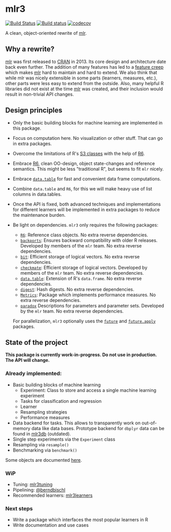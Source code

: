 # mlr3

[![Build Status](https://travis-ci.org/mlr-org/mlr3.svg?branch=master)](https://travis-ci.org/mlr-org/mlr3)
[![Build status](https://ci.appveyor.com/api/projects/status/wsukn4hxui451ubk?svg=true)](https://ci.appveyor.com/project/mlr-org/mlr3)
[![codecov](https://codecov.io/gh/mlr-org/mlr3/branch/master/graph/badge.svg)](https://codecov.io/gh/mlr-org/mlr3)

A clean, object-oriented rewrite of [mlr](https://github.com/mlr-org/mlr).

## Why a rewrite?

[mlr](https://github.com/mlr-org/mlr) was first released to [CRAN](https://cran.r-project.org/package=mlr) in 2013.
Its core design and architecture date back even further.
The addition of many features has led to a [feature creep](https://en.wikipedia.org/wiki/Feature_creep) which makes [mlr](https://github.com/mlr-org/mlr) hard to maintain and hard to extend.
We also think that while mlr was nicely extensible in some parts (learners, measures, etc.), other parts were less easy to extend from the outside.
Also, many helpful R libraries did not exist at the time [mlr](https://github.com/mlr-org/mlr) was created, and their inclusion would result in non-trivial API changes.



## Design principles

* Only the basic building blocks for machine learning are implemented in this package.
* Focus on computation here. No visualization or other stuff. That can go in extra packages.
* Overcome the limitations of R's [S3 classes](https://adv-r.hadley.nz/s3.html) with the help of [R6](https://cran.r-project.org/package=R6).
* Embrace [R6](https://cran.r-project.org/package=R6), clean OO-design, object state-changes and reference semantics. This might be less "traditional R", but seems to fit `mlr` nicely.
* Embrace [`data.table`](https://cran.r-project.org/package=data.table) for fast and convenient data frame computations.
* Combine `data.table` and `R6`, for this we will make heavy use of list columns in data.tables.
* Once the API is fixed, both advanced techniques and implementations for different learners will be implemented in extra packages to reduce the maintenance burden.
* Be light on dependencies. `mlr3` only requires the following packages:
    - [`R6`](https://cran.r-project.org/package=R6): Reference class objects. No extra reverse dependencies.
    - [`backports`](https://cran.r-project.org/package=backports): Ensures backward compatibility with older R releases. Developed by members of the `mlr` team. No extra reverse dependencies.
    - [`bit`](https://cran.r-project.org/package=bit): Efficient storage of logical vectors. No extra reverse dependencies.
    - [`checkmate`](https://cran.r-project.org/package=checkmate): Efficient storage of logical vectors. Developed by members of the `mlr` team. No extra reverse dependencies.
    - [`data.table`](https://cran.r-project.org/package=data.table): Extension of R's `data.frame`. No extra reverse dependencies.
    - [`digest`](https://cran.r-project.org/package=digest): Hash digests. No extra reverse dependencies.
    - [`Metrics`](https://cran.r-project.org/package=Metrics): Package which implements performance measures. No extra reverse dependencies.
    - [`paradox`](https://github.com/mlr-org/paradox) Descriptions for parameters and parameter sets. Developed by the `mlr` team. No extra reverse dependencies.

  For parallelization, `mlr3` optionally uses the [`future`](https://cran.r-project.org/package=future) and [`future.apply`](https://cran.r-project.org/package=future.apply) packages.



## State of the project

**This package is currently work-in-progress. Do not use in production. The API will change.**


### Already implemented:

* Basic building blocks of machine learning
    - Experiment: Class to store and access a single machine learning experiment
    - Tasks for classification and regression
    - Learner
    - Resampling strategies
    - Performance measures
* Data backend for tasks. This allows to transparently work on out-of-memory data like data bases.
  Prototype backend for `dbplyr` data can be found in [mlr3db](https://github.com/mlr-org/mlr3db) (outdated).
* Single step experiments via the `Experiment` class
* Resampling via `resample()`
* Benchmarking via `benchmark()`

Some objects are documented [here](https://mlr-org.github.io/mlr3/).


### WiP

* Tuning: [mlr3tuning](https://github.com/mlr-org/mlr3tuning)
* Pipelining: [@berndbischl](https://github.com/berndbischl)
* Recommended learners: [mlr3learners](https://github.com/mlr-org/mlr3learners)


### Next steps

* Write a package which interfaces the most popular learners in R
* Write documentation and use cases
